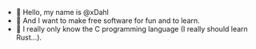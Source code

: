 - 👋 Hello, my name is @xDahl
- 👀 And I want to make free software for fun and to learn.
- 🌱 I really only know the C programming language (I really should learn Rust...).
